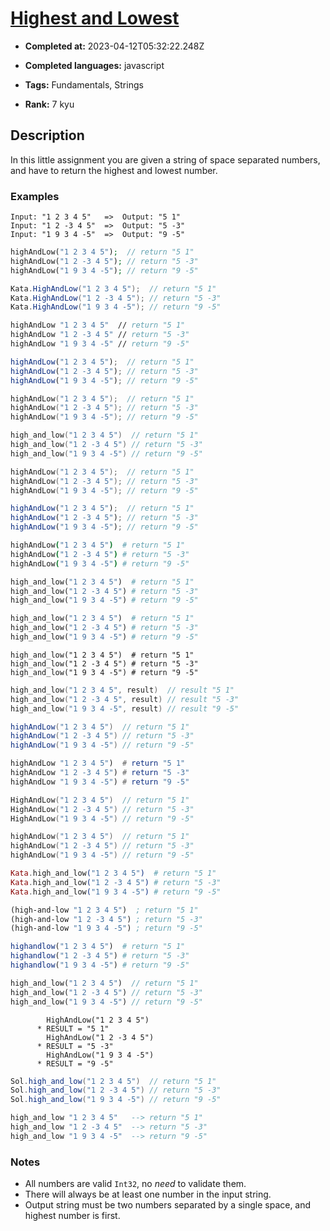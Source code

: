 # [Highest and Lowest](https://www.codewars.com/kata/554b4ac871d6813a03000035)

- **Completed at:** 2023-04-12T05:32:22.248Z

- **Completed languages:** javascript

- **Tags:** Fundamentals, Strings

- **Rank:** 7 kyu

## Description

In this little assignment you are given a string of space separated numbers, and have to return the highest and lowest number.

### Examples

``` text
Input: "1 2 3 4 5"   =>  Output: "5 1"
Input: "1 2 -3 4 5"  =>  Output: "5 -3"
Input: "1 9 3 4 -5"  =>  Output: "9 -5"
```
```php
highAndLow("1 2 3 4 5");  // return "5 1"
highAndLow("1 2 -3 4 5"); // return "5 -3"
highAndLow("1 9 3 4 -5"); // return "9 -5"
```
```csharp
Kata.HighAndLow("1 2 3 4 5");  // return "5 1"
Kata.HighAndLow("1 2 -3 4 5"); // return "5 -3"
Kata.HighAndLow("1 9 3 4 -5"); // return "9 -5"
```
```fsharp
highAndLow "1 2 3 4 5"  // return "5 1"
highAndLow "1 2 -3 4 5" // return "5 -3"
highAndLow "1 9 3 4 -5" // return "9 -5"
```
```javascript
highAndLow("1 2 3 4 5");  // return "5 1"
highAndLow("1 2 -3 4 5"); // return "5 -3"
highAndLow("1 9 3 4 -5"); // return "9 -5"
```
```d
highAndLow("1 2 3 4 5");  // return "5 1"
highAndLow("1 2 -3 4 5"); // return "5 -3"
highAndLow("1 9 3 4 -5"); // return "9 -5"
```
```c
high_and_low("1 2 3 4 5")  // return "5 1"
high_and_low("1 2 -3 4 5") // return "5 -3"
high_and_low("1 9 3 4 -5") // return "9 -5"
```
```cpp
highAndLow("1 2 3 4 5");  // return "5 1"
highAndLow("1 2 -3 4 5"); // return "5 -3"
highAndLow("1 9 3 4 -5"); // return "9 -5"
```
```typescript
highAndLow("1 2 3 4 5");  // return "5 1"
highAndLow("1 2 -3 4 5"); // return "5 -3"
highAndLow("1 9 3 4 -5"); // return "9 -5"
```
```coffeescript
highAndLow("1 2 3 4 5")  # return "5 1"
highAndLow("1 2 -3 4 5") # return "5 -3"
highAndLow("1 9 3 4 -5") # return "9 -5"
```
```python
high_and_low("1 2 3 4 5")  # return "5 1"
high_and_low("1 2 -3 4 5") # return "5 -3"
high_and_low("1 9 3 4 -5") # return "9 -5"
```
```ruby
high_and_low("1 2 3 4 5")  # return "5 1"
high_and_low("1 2 -3 4 5") # return "5 -3"
high_and_low("1 9 3 4 -5") # return "9 -5"
```
```crystal
high_and_low("1 2 3 4 5")  # return "5 1"
high_and_low("1 2 -3 4 5") # return "5 -3"
high_and_low("1 9 3 4 -5") # return "9 -5"
```
```c
high_and_low("1 2 3 4 5", result)  // result "5 1"
high_and_low("1 2 -3 4 5", result) // result "5 -3"
high_and_low("1 9 3 4 -5", result) // result "9 -5"
```
```java
highAndLow("1 2 3 4 5")  // return "5 1"
highAndLow("1 2 -3 4 5") // return "5 -3"
highAndLow("1 9 3 4 -5") // return "9 -5"
```
```haskell
highAndLow "1 2 3 4 5")  # return "5 1"
highAndLow "1 2 -3 4 5") # return "5 -3"
highAndLow "1 9 3 4 -5") # return "9 -5"
```
```go
HighAndLow("1 2 3 4 5")  // return "5 1"
HighAndLow("1 2 -3 4 5") // return "5 -3"
HighAndLow("1 9 3 4 -5") // return "9 -5"
```
```kotlin
highAndLow("1 2 3 4 5")  // return "5 1"
highAndLow("1 2 -3 4 5") // return "5 -3"
highAndLow("1 9 3 4 -5") // return "9 -5"
```
```elixir
Kata.high_and_low("1 2 3 4 5")  # return "5 1"
Kata.high_and_low("1 2 -3 4 5") # return "5 -3"
Kata.high_and_low("1 9 3 4 -5") # return "9 -5"
```
```clojure
(high-and-low "1 2 3 4 5")  ; return "5 1"
(high-and-low "1 2 -3 4 5") ; return "5 -3"
(high-and-low "1 9 3 4 -5") ; return "9 -5"
```
```julia
highandlow("1 2 3 4 5")  # return "5 1"
highandlow("1 2 -3 4 5") # return "5 -3"
highandlow("1 9 3 4 -5") # return "9 -5"
```
```rust
high_and_low("1 2 3 4 5")  // return "5 1"
high_and_low("1 2 -3 4 5") // return "5 -3"
high_and_low("1 9 3 4 -5") // return "9 -5"
```
```cobol
        HighAndLow("1 2 3 4 5")
      * RESULT = "5 1"
        HighAndLow("1 2 -3 4 5")
      * RESULT = "5 -3"
        HighAndLow("1 9 3 4 -5")
      * RESULT = "9 -5"
```
```scala
Sol.high_and_low("1 2 3 4 5")  // return "5 1"
Sol.high_and_low("1 2 -3 4 5") // return "5 -3"
Sol.high_and_low("1 9 3 4 -5") // return "9 -5"
```
```lua
high_and_low "1 2 3 4 5"   --> return "5 1"
high_and_low "1 2 -3 4 5"  --> return "5 -3"
high_and_low "1 9 3 4 -5"  --> return "9 -5"
```

### Notes

- All numbers are valid ```Int32```, no *need* to validate them.
- There will always be at least one number in the input string.
- Output string must be two numbers separated by a single space, and highest number is first.

